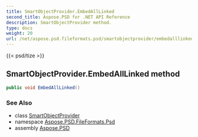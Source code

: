 ```yaml
---
title: SmartObjectProvider.EmbedAllLinked
second_title: Aspose.PSD for .NET API Reference
description: SmartObjectProvider method. 
type: docs
weight: 20
url: /net/aspose.psd.fileformats.psd/smartobjectprovider/embedalllinked/
---
```

{{< psd/tize >}}
## SmartObjectProvider.EmbedAllLinked method

```csharp
public void EmbedAllLinked()
```

### See Also

* class [SmartObjectProvider](../)
* namespace [Aspose.PSD.FileFormats.Psd](../../smartobjectprovider/)
* assembly [Aspose.PSD](../../../)


